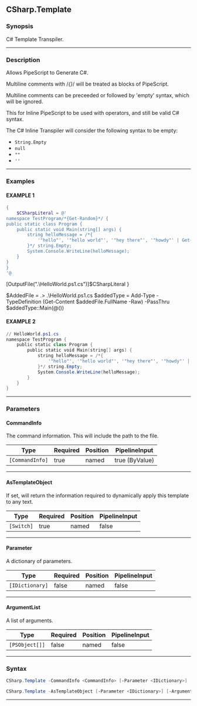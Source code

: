 CSharp.Template
---------------
### Synopsis
C# Template Transpiler.

---
### Description

Allows PipeScript to Generate C#.

Multiline comments with /*{}*/ will be treated as blocks of PipeScript.

Multiline comments can be preceeded or followed by 'empty' syntax, which will be ignored.

This for Inline PipeScript to be used with operators, and still be valid C# syntax. 

The C# Inline Transpiler will consider the following syntax to be empty:

* ```String.Empty```
* ```null```
* ```""```
* ```''```

---
### Examples
#### EXAMPLE 1
```PowerShell
{
    $CSharpLiteral = @'
namespace TestProgram/*{Get-Random}*/ {
public static class Program {
    public static void Main(string[] args) {
        string helloMessage = /*{
            '"hello"', '"hello world"', '"hey there"', '"howdy"' | Get-Random
        }*/ string.Empty; 
        System.Console.WriteLine(helloMessage);
    }
}
}    
'@
```
[OutputFile(".\HelloWorld.ps1.cs")]$CSharpLiteral
}

$AddedFile = .> .\HelloWorld.ps1.cs
$addedType = Add-Type -TypeDefinition (Get-Content $addedFile.FullName -Raw) -PassThru
$addedType::Main(@())
#### EXAMPLE 2
```PowerShell
// HelloWorld.ps1.cs
namespace TestProgram {
    public static class Program {
        public static void Main(string[] args) {
            string helloMessage = /*{
                '"hello"', '"hello world"', '"hey there"', '"howdy"' | Get-Random
            }*/ string.Empty; 
            System.Console.WriteLine(helloMessage);
        }
    }
}
```

---
### Parameters
#### **CommandInfo**

The command information.  This will include the path to the file.






|Type           |Required|Position|PipelineInput |
|---------------|--------|--------|--------------|
|`[CommandInfo]`|true    |named   |true (ByValue)|



---
#### **AsTemplateObject**

If set, will return the information required to dynamically apply this template to any text.






|Type      |Required|Position|PipelineInput|
|----------|--------|--------|-------------|
|`[Switch]`|true    |named   |false        |



---
#### **Parameter**

A dictionary of parameters.






|Type           |Required|Position|PipelineInput|
|---------------|--------|--------|-------------|
|`[IDictionary]`|false   |named   |false        |



---
#### **ArgumentList**

A list of arguments.






|Type          |Required|Position|PipelineInput|
|--------------|--------|--------|-------------|
|`[PSObject[]]`|false   |named   |false        |



---
### Syntax
```PowerShell
CSharp.Template -CommandInfo <CommandInfo> [-Parameter <IDictionary>] [-ArgumentList <PSObject[]>] [<CommonParameters>]
```
```PowerShell
CSharp.Template -AsTemplateObject [-Parameter <IDictionary>] [-ArgumentList <PSObject[]>] [<CommonParameters>]
```
---

